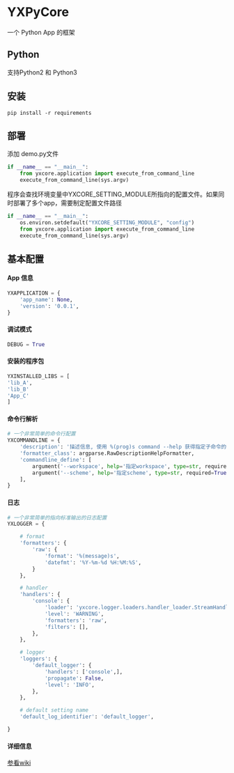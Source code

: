 # YXPyCore
一个 Python App 的框架

## Python
支持Python2 和 Python3

## 安装
`pip install -r requirements`

## 部署
添加 demo.py文件


```python
if __name__ == "__main__":
    from yxcore.application import execute_from_command_line
    execute_from_command_line(sys.argv)
```


程序会查找环境变量中YXCORE_SETTING_MODULE所指向的配置文件。如果同时部署了多个app，需要制定配置文件路径

```python
if __name__ == "__main__":
    os.environ.setdefault("YXCORE_SETTING_MODULE", "config")
    from yxcore.application import execute_from_command_line
    execute_from_command_line(sys.argv)
```

## 基本配置

#### App 信息
```python
YXAPPLICATION = {
    'app_name': None,
    'version': '0.0.1',
}
```

#### 调试模式
```python
DEBUG = True
```

#### 安装的程序包
```python
YXINSTALLED_LIBS = [
'lib_A',
'lib_B'
'App_C'
]
```

#### 命令行解析
```python
# 一个非常简单的命令行配置
YXCOMMANDLINE = {
    'description': '描述信息, 使用 %(prog)s command --help 获得指定子命令的信息',
    'formatter_class': argparse.RawDescriptionHelpFormatter,
    'commandline_define': [
        argument('--workspace', help='指定workspace', type=str, required=True),
        argument('--scheme', help='指定scheme', type=str, required=True),
    ],
}
```

#### 日志
```python
# 一个非常简单的指向标准输出的日志配置
YXLOGGER = {

    # format
    'formatters': {
        'raw': {
            'format': '%(message)s',
            'datefmt': '%Y-%m-%d %H:%M:%S',
        }
    },

    # handler
    'handlers': {
        'console': {
            'loader': 'yxcore.logger.loaders.handler_loader.StreamHandlerLoader',
            'level': 'WARNING',
            'formatters': 'raw',
            'filters': [],
        },
    },

    # logger
    'loggers': {
        'default_logger': {
            'handlers': ['console',],
            'propagate': False,
            'level': 'INFO',
        },
    },

    # default setting name
    'default_log_identifier': 'default_logger',

}
```

#### 详细信息
[参看wiki](https://github.com/magiclyx/YXPyCore/wiki)